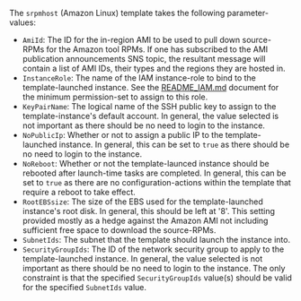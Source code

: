The `srpmhost` (Amazon Linux) template takes the following parameter-values:

* `AmiId`: The ID for the in-region AMI to be used to pull down source-RPMs for the Amazon tool RPMs. If one has subscribed to the AMI publication announcements SNS topic, the resultant message will contain a list of AMI IDs, their types and the regions they are hosted in.
* `InstanceRole`: The name of the IAM instance-role to bind to the template-launched instance. See the [README_IAM.md](README_IAM.md) document for the minimum permission-set to assign to this role.
* `KeyPairName`: The logical name of the SSH public key to assign to the template-instance's default account. In general, the value selected is not important as there should be no need to login to the instance.
* `NoPublicIp`: Whether or not to assign a public IP to the template-launched instance. In general, this can be set to `true` as there should be no need to login to the instance.
* `NoReboot`: Whether or not the template-launced instance should be rebooted after launch-time tasks are completed. In general, this can be set to `true` as there are no configuration-actions within the template that require a reboot to take effect.
* `RootEBSsize`: The size of the EBS used for the template-launched instance's root disk. In general, this should be left at '8'. This setting provided mostly as a hedge against the Amazon AMI not including sufficient free space to download the source-RPMs.
* `SubnetIds`: The subnet that the template should launch the instance into.
* `SecurityGroupIds`: The ID of the network security group to apply to the template-launched instance.  In general, the value selected is not important as there should be no need to login to the instance. The only constraint is that the specified `SecurityGroupIds` value(s) should be valid for the specified `SubnetIds` value.
